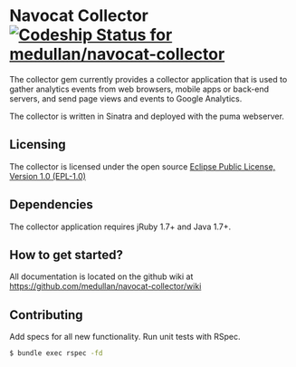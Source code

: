 # Navocat Collector [ ![Codeship Status for medullan/navocat-collector](https://codeship.com/projects/257cb380-5615-0132-3f01-16afe4cead14/status?branch=master)](https://codeship.com/projects/49450)

The collector gem currently provides a collector application that is used to gather analytics events from web browsers, mobile apps or back-end servers, and send page views and events to Google Analytics.

The collector is written in Sinatra and deployed with the puma webserver.

## Licensing
The collector is licensed under the open source [Eclipse Public License, Version 1.0 (EPL-1.0)](http://opensource.org/licenses/eclipse-1.0.txt)

## Dependencies

The collector application requires jRuby 1.7+ and Java 1.7+.

## How to get started?
All documentation is located on the github wiki at https://github.com/medullan/navocat-collector/wiki

## Contributing

Add specs for all new functionality. Run unit tests with RSpec.

```bash
$ bundle exec rspec -fd
```


